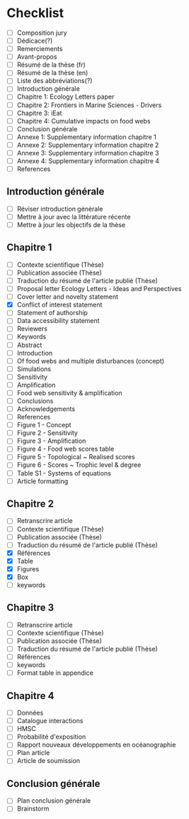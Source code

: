# Checklist

- [ ] Composition jury
- [ ] Dédicace(?)
- [ ] Remerciements
- [ ] Avant-propos
- [ ] Résumé de la thèse (fr)
- [ ] Résumé de la thèse (en)
- [ ] Liste des abbréviations(?)
- [ ] Introduction générale
- [ ] Chapitre 1: Ecology Letters paper
- [ ] Chapitre 2: Frontiers in Marine Sciences - Drivers
- [ ] Chapitre 3: iEat
- [ ] Chapitre 4: Cumulative impacts on food webs
- [ ] Conclusion générale
- [ ] Annexe 1: Supplementary information chapitre 1
- [ ] Annexe 2: Supplementary information chapitre 2
- [ ] Annexe 3: Supplementary information chapitre 3
- [ ] Annexe 4: Supplementary information chapitre 4
- [ ] References

## Introduction générale

- [ ] Réviser introduction générale
- [ ] Mettre à jour avec la littérature récente
- [ ] Mettre à jour les objectifs de la thèse

## Chapitre 1

- [ ] Contexte scientifique (Thèse)
- [ ] Publication associée (Thèse)
- [ ] Traduction du résumé de l'article publié (Thèse)
- [ ] Proposal letter Ecology Letters - Ideas and Perspectives
- [ ] Cover letter and novelty statement
- [x] Conflict of interest statement
- [ ] Statement of authorship
- [ ] Data accessibility statement
- [ ] Reviewers
- [ ] Keywords
- [ ] Abstract
- [ ] Introduction
- [ ] Of food webs and multiple disturbances (concept)
- [ ] Simulations
- [ ] Sensitivity
- [ ] Amplification
- [ ] Food web sensitivity & amplification
- [ ] Conclusions
- [ ] Acknowledgements
- [ ] References
- [ ] Figure 1 - Concept
- [ ] Figure 2 - Sensitivity
- [ ] Figure 3 - Amplification
- [ ] Figure 4 - Food web scores table
- [ ] Figure 5 - Topological ~ Realised scores
- [ ] Figure 6 - Scores ~ Trophic level & degree
- [ ] Table S1 - Systems of equations
- [ ] Article formatting

## Chapitre 2

- [ ] Retranscrire article
- [ ] Contexte scientifique (Thèse)
- [ ] Publication associée (Thèse)
- [ ] Traduction du résumé de l'article publié (Thèse)
- [x] Références
- [x] Table
- [x] Figures
- [x] Box
- [ ] keywords

## Chapitre 3

- [ ] Retranscrire article
- [ ] Contexte scientifique (Thèse)
- [ ] Publication associée (Thèse)
- [ ] Traduction du résumé de l'article publié (Thèse)
- [ ] Références
- [ ] keywords
- [ ] Format table in appendice

## Chapitre 4

- [ ] Données
- [ ] Catalogue interactions
- [ ] HMSC
- [ ] Probabilité d'exposition
- [ ] Rapport nouveaux développements en océanographie
- [ ] Plan article
- [ ] Article de soumission

## Conclusion générale

- [ ] Plan conclusion générale
- [ ] Brainstorm
